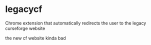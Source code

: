 # legacycf

Chrome extension that automatically redirects the user to the legacy curseforge website

the new cf website kinda bad
